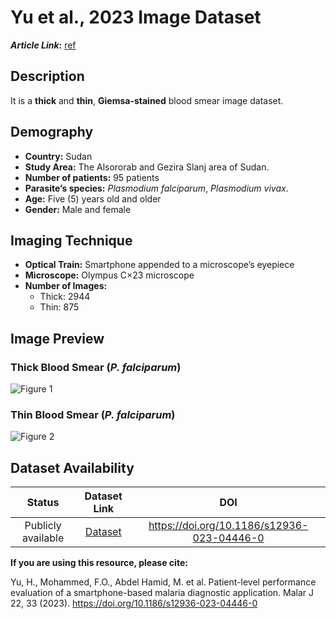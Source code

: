 # **Yu et al., 2023 Image Dataset**  
**_Article Link_:** [ref](https://data.lhncbc.nlm.nih.gov/public/Malaria/MalariaScreener/inde×.html)

## **Description**
It is a **thick** and **thin**, **Giemsa-stained** blood smear image dataset.

## **Demography**
+ **Country:** Sudan
+ **Study Area:** The Alsororab and Gezira Slanj area of Sudan. 
+ **Number of patients:** 95 patients
+ **Parasite’s species:** _Plasmodium falciparum_, _Plasmodium vivax_. 
+ **Age:** Five (5) years old and older 
+ **Gender:** Male and female


## **Imaging Technique**
+ **Optical Train:** Smartphone appended to a microscope’s eyepiece
+ **Microscope:** Olympus C×23 microscope
+ **Number of Images:**
     - Thick: 2944
     - Thin: 875

## **Image Preview**
### **Thick Blood Smear (_P. falciparum_)**
![Figure 1](https://github.com/ItunuIsewon/Malaria-Blood-Smear-Images/blob/main/Images/Sudan_Thick_Pf.png)


### **Thin Blood Smear (_P. falciparum_)**
![Figure 2](https://github.com/ItunuIsewon/Malaria-Blood-Smear-Images/blob/main/Images/Sudan_Thin_Pf.png)


## **Dataset Availability**
|**Status**|**Dataset Link**|**DOI**|
|:---:|:---:|:---:|
|Publicly available| [Dataset](https://data.lhncbc.nlm.nih.gov/public/Malaria/MalariaScreener/index.html)| https://doi.org/10.1186/s12936-023-04446-0|


**If you are using this resource, please cite:**

Yu, H., Mohammed, F.O., Abdel Hamid, M. et al. Patient-level performance evaluation of a smartphone-based malaria diagnostic application. Malar J 22, 33 (2023). https://doi.org/10.1186/s12936-023-04446-0

